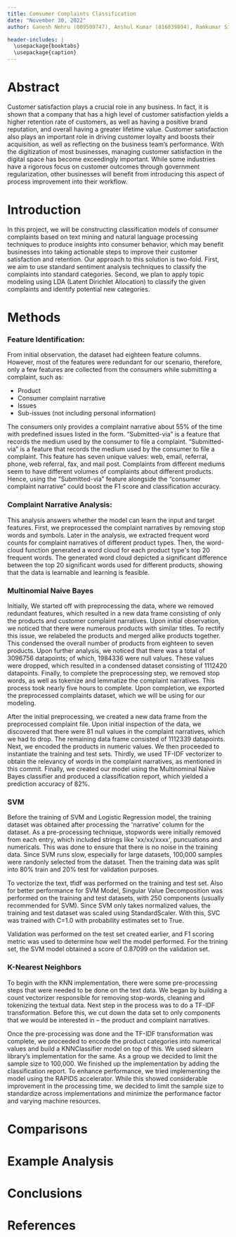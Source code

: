 ```yaml
---
title: Comsumer Complaints Classification
date: "November 30, 2022"
author: Ganesh Nehru (009509747), Anshul Kumar (016039894), Ramkumar Sivakumar (015443727), Tuba Ahmed (014534429)

header-includes: |
  \usepackage{booktabs}
  \usepackage{caption}
---
```


# Abstract

Customer satisfaction plays a crucial role in any business. In fact, it is shown that a company that has a high level of customer satisfaction yields a higher retention rate of customers, as well as having a positive brand reputation, and overall having a greater lifetime value. Customer satisfaction also plays an important role in driving customer loyalty and boosts their acquisition, as well as reflecting on the business team’s performance. With the digitization of most businesses, managing customer satisfaction in the digital space has become exceedingly important. While some industries have a rigorous focus on customer outcomes through government regularization, other businesses will benefit from introducing this aspect of process improvement into their workflow.

# Introduction

In this project, we will be constructing classification models of consumer complaints based on text mining and natural language processing techniques to produce insights into consumer behavior, which may benefit businesses into taking actionable steps to improve their customer satisfaction and retention. Our approach to this solution is two-fold. First, we aim to use standard sentiment analysis techniques to classify the complaints into standard categories. Second, we plan to apply topic modeling using LDA (Latent Dirichlet Allocation) to classify the given complaints and identify potential new categories. 

# Methods

### Feature Identification:
From initial observation, the dataset had eighteen feature columns. However, most of the features were redundant for our scenario, therefore, only a few features are collected from the consumers while submitting a complaint, such as: 
* Product
* Consumer complaint narrative
* Issues
* Sub-issues (not including personal information)

The consumers only provides a complaint narrative about 55% of the time with predefined issues listed in the form. “Submitted-via” is a feature that records the medium used by the consumer to file a complaint. “Submitted-via” is a feature that records the medium used by the consumer to file a complaint. This feature has seven unique values: web, email, referral, phone, web referral, fax, and mail post. Complaints from different mediums seem to have different volumes of complaints about different products. Hence, using the “Submitted-via” feature alongside the “consumer complaint narrative” could boost the F1 score and classification accuracy.

### Complaint Narrative Analysis:
This analysis answers whether the model can learn the input and target features. First, we preprocessed the complaint narratives by removing stop words and symbols. Later in the analysis, we extracted frequent word counts for complaint narratives of different product types. Then, the word-cloud function generated a word cloud for each product type's top 20 frequent words. The generated word cloud depicted a significant difference between the top 20 significant words used for different products, showing that the data is learnable and learning is feasible.

### Multinomial Naive Bayes

Initially, We started off with preprocessing the data, where we removed redundant features, which resulted in a new data frame consisting of only the products and customer complaint narratives. Upon initial observation, we noticed that there were numerous products with similar titles. To rectify this issue, we relabeled the products and merged alike products together. This condensed the overall number of products from eighteen to seven products. Upon further analysis, we noticed that there was a total of 3096756 datapoints; of which, 1984336 were null values. These values were dropped, which resulted in a condensed dataset consisting of 1112420 datapoints. Finally, to complete the preprocessing step, we removed stop words, as well as tokenize and lemmatize the complaint narratives. This process took nearly five hours to complete. Upon completion, we exported the preprocessed complaints dataset, which we will be using for our modeling.

After the initial preprocessing, we created a new data frame from the preprocessed complaint file. Upon initial inspection of the data, we discovered that there were 81 null values in the complaint narratives, which we had to drop. The remaining data frame consisted of 1112339 datapoints. Next, we encoded the products in numeric values. We then proceeded to instantiate the training and test sets. Thirdly, we used TF-IDF vectorizer to obtain the relevancy of words in the complaint narratives, as mentioned in this commit. Finally, we created our model using the Multinominal Naïve Bayes classifier and produced a classification report, which yielded a prediction accuracy of 82%.

### SVM

Before the training of SVM and Logistic Regression model, the training dataset was obtained after processing the 'narrative' column for the dataset. As a pre-processing technique, stopwords were initially removed from each entry, which included strings like 'xx/xx/xxxx', puncuations and numericals. This was done to ensure that there is no noise in the training data. Since SVM runs slow, especially for large datasets, 100,000 samples were randonly selected from the dataset. Then the training data was split into 80% train and 20% test for validation purposes. 

To vectorize the text, tfidf was performed on the training and test set. Also for better performance for SVM Model, Singular Value Decomposition was performed on the training and test datasets, with 250 components (usually recommended for SVM). Since SVM only takes normalized values, the training and test dataset was scaled using StandardScaler. With this, SVC was trained with C=1.0 with probability estimates set to True.

Validation was performed on the test set created earlier, and F1 scoring metric was used to determine how well the model performed. For the trining set, the SVM model obtained a score of 0.87099 on the validation set. 

### K-Nearest Neighbors
To begin with the KNN implementation, there were some pre-processing steps that were needed to be done on the text data. We began by building a count vectorizer responsible for removing stop-words, cleaning and tokenizing the textual data. Next step in the process was to do a TF-IDF transformation. Before this, we cut down the data set to only components that we would be interested in – the product and complaint narratives.

Once the pre-processing was done and the TF-IDF transformation was complete, we proceeded to encode the product categories into numerical values and build a KNNClassifier model on top of this. We used sklearn library’s implementation for the same. As a group we decided to limit the sample size to 100,000. We finished up the implementation by adding the classification report. To enhance performance, we tried implementing the model using the RAPIDS accelerator. While this showed considerable improvement in the processing time, we decided to limit the sample size to standardize across implementations and minimize the performance factor and varying machine resources.


# Comparisons

# Example Analysis

# Conclusions


# References
